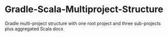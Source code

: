 # Gradle-Scala-Multiproject-Structure
Gradle multi-project structure with one root project and three sub-projects plus aggregated Scala docs

